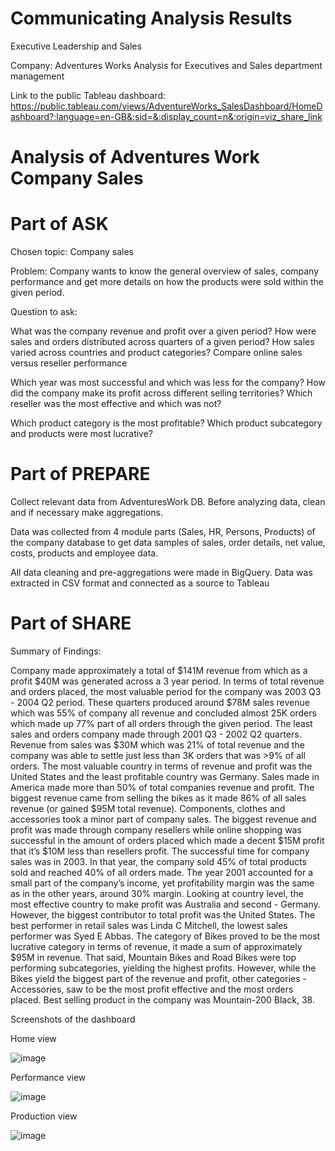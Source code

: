 # Communicating Analysis Results
Executive Leadership and Sales

Company: Adventures Works
Analysis for Executives and Sales department management

Link to the public Tableau dashboard: 
https://public.tableau.com/views/AdventureWorks_SalesDashboard/HomeDashboard?:language=en-GB&:sid=&:display_count=n&:origin=viz_share_link

# Analysis of Adventures Work Company Sales

# Part of ASK

Chosen topic: Company sales

Problem: Company wants to know the general overview of sales, company performance and get more details on how the products were sold within the given period.

Question to ask:

What was the company revenue and profit over a given period?
How were sales and orders distributed across quarters of a given period?
How sales varied across countries and product categories?
Compare online sales versus reseller performance

Which year was most successful and which was less for the company?
How did the company make its profit across different selling territories?
Which reseller was the most effective and which was not?

Which product category is the most profitable?
Which product subcategory and products were most lucrative?

# Part of PREPARE

Collect relevant data from AdventuresWork DB. Before analyzing data, clean and if necessary  make aggregations.

Data was collected from 4 module parts (Sales, HR, Persons, Products) of the company database to get data samples of sales, order details, net value, costs, products and employee data.

All data cleaning and pre-aggregations were made in BigQuery.
Data was extracted in CSV format and connected as a source to Tableau




# Part of SHARE

Summary of Findings:

Company made approximately a total of $141M revenue from which as a profit $40M was generated across a 3 year period.
In terms of total revenue and orders placed, the most valuable period for the company was 2003 Q3 - 2004 Q2 period. These quarters produced around $78M sales revenue which was 55% of company all revenue and concluded almost 25K orders which made up 77% part of all orders through the given period. The least sales and orders company made through 2001 Q3 - 2002 Q2 quarters. Revenue from sales was $30M which was 21% of total revenue and the company was able to settle just less than 3K orders that was >9% of all orders.
The most valuable country in terms of revenue and profit was the United States and the least profitable country was Germany. Sales made in America made more than 50% of total companies revenue and profit.
The biggest revenue came from selling the bikes as it made 86% of all sales revenue (or gained $95M total revenue). Components, clothes and accessories took a minor part of company sales.
The biggest revenue and profit was made through company resellers while online shopping was successful in the amount of orders placed which made a decent $15M profit that it’s $10M less than resellers profit.
The successful time for company sales was in 2003. In that year, the company sold 45% of total products sold and reached 40% of all orders made. The year 2001 accounted for a small part of the company’s income, yet profitability margin was the same as in the other years, around 30% margin.
Looking at country level, the most effective country to make profit was Australia and second - Germany. However, the biggest contributor to total profit was the United States.
The best performer in retail sales was Linda C Mitchell, the lowest sales performer was Syed E Abbas.
The category of Bikes proved to be the most lucrative category in terms of revenue, it made a sum of approximately $95M in revenue. That said, Mountain Bikes and Road Bikes were top performing subcategories, yielding the highest profits. However, while the Bikes yield the biggest part of the revenue and profit, other categories - Accessories, saw to be the most profit effective and the most orders placed. 
Best selling product in the company was Mountain-200 Black, 38.

Screenshots of the dashboard

Home view

![image](https://github.com/JonasLauri/AdventuresWork_Sales_Dashboard/assets/31222361/393cca5c-22b5-4000-bfa1-86758a2f7894)

Performance view

![image](https://github.com/JonasLauri/AdventuresWork_Sales_Dashboard/assets/31222361/e8dae4f6-7e63-4ea1-a93f-f62c7226e26c)

Production view

![image](https://github.com/JonasLauri/AdventuresWork_Sales_Dashboard/assets/31222361/8928c678-901b-4340-a038-b395567a15b8)

